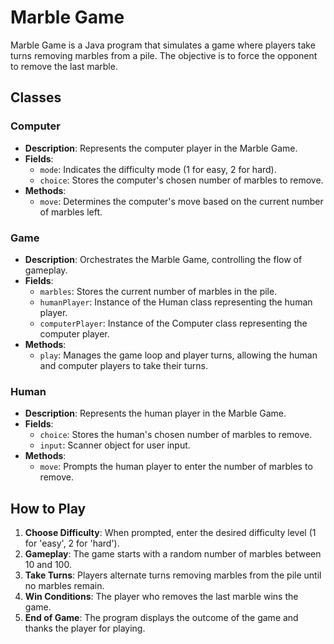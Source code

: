 # Marble Game

Marble Game is a Java program that simulates a game where players take turns removing marbles from a pile. The objective is to force the opponent to remove the last marble.

## Classes

### Computer

- **Description**: Represents the computer player in the Marble Game.
- **Fields**:
  - `mode`: Indicates the difficulty mode (1 for easy, 2 for hard).
  - `choice`: Stores the computer's chosen number of marbles to remove.
- **Methods**:
  - `move`: Determines the computer's move based on the current number of marbles left.

### Game

- **Description**: Orchestrates the Marble Game, controlling the flow of gameplay.
- **Fields**:
  - `marbles`: Stores the current number of marbles in the pile.
  - `humanPlayer`: Instance of the Human class representing the human player.
  - `computerPlayer`: Instance of the Computer class representing the computer player.
- **Methods**:
  - `play`: Manages the game loop and player turns, allowing the human and computer players to take their turns.

### Human

- **Description**: Represents the human player in the Marble Game.
- **Fields**:
  - `choice`: Stores the human's chosen number of marbles to remove.
  - `input`: Scanner object for user input.
- **Methods**:
  - `move`: Prompts the human player to enter the number of marbles to remove.

## How to Play

1. **Choose Difficulty**: When prompted, enter the desired difficulty level (1 for 'easy', 2 for 'hard').
2. **Gameplay**: The game starts with a random number of marbles between 10 and 100.
3. **Take Turns**: Players alternate turns removing marbles from the pile until no marbles remain.
4. **Win Conditions**: The player who removes the last marble wins the game.
5. **End of Game**: The program displays the outcome of the game and thanks the player for playing.
